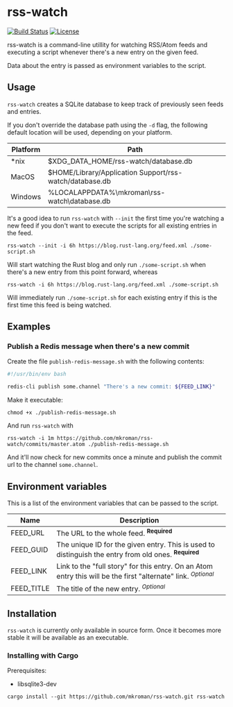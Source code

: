 # rss-watch

[![Build Status](https://travis-ci.org/mkroman/rss-watch.svg?branch=master)](https://travis-ci.org/mkroman/rss-watch)
[![License](https://img.shields.io/badge/License-BSD%202--Clause-orange.svg)](https://opensource.org/licenses/BSD-2-Clause)

rss-watch is a command-line utillity for watching RSS/Atom feeds and executing a
script whenever there's a new entry on the given feed.

Data about the entry is passed as environment variables to the script.

## Usage

`rss-watch` creates a SQLite database to keep track of previously seen feeds and
entries.

If you don't override the database path using the `-d` flag, the following
default location will be used, depending on your platform.

Platform | Path
---------|-----
*nix     | $XDG_DATA_HOME/rss-watch/database.db
MacOS    | $HOME/Library/Application Support/rss-watch/database.db
Windows  | %LOCALAPPDATA%\mkroman\rss-watch\database.db

It's a good idea to run `rss-watch` with `--init` the first time you're watching
a new feed if you don't want to execute the scripts for all existing entries in
the feed.

```
rss-watch --init -i 6h https://blog.rust-lang.org/feed.xml ./some-script.sh
```

Will start watching the Rust blog and only run `./some-script.sh` when there's a
new entry from this point forward, whereas

```
rss-watch -i 6h https://blog.rust-lang.org/feed.xml ./some-script.sh
```

Will immediately run `./some-script.sh` for each existing entry if this is the
first time this feed is being watched.

## Examples


### Publish a Redis message when there's a new commit

Create the file `publish-redis-message.sh` with the following contents:

```bash
#!/usr/bin/env bash

redis-cli publish some.channel "There's a new commit: ${FEED_LINK}"
```

Make it executable:

`chmod +x ./publish-redis-message.sh`

And run `rss-watch` with

`rss-watch -i 1m https://github.com/mkroman/rss-watch/commits/master.atom
./publish-redis-message.sh`

And it'll now check for new commits once a minute and publish the commit url to
the channel `some.channel`.

## Environment variables

This is a list of the environment variables that can be passed to the script.


Name | Description
-----|-----------
FEED_URL   | The URL to the whole feed. <sup>__Required__</sup>
FEED_GUID  | The unique ID for the given entry. This is used to distinguish the entry from old ones. <sup>__Required__</sup>
FEED_LINK  | Link to the "full story" for this entry. On an Atom entry this will be the first "alternate" link. <sup>_Optional_</sup>
FEED_TITLE | The title of the new entry. <sup>_Optional_</sup>

## Installation

`rss-watch` is currently only available in source form. Once it becomes more
stable it will be available as an executable.

### Installing with Cargo

Prerequisites:
* libsqlite3-dev

```
cargo install --git https://github.com/mkroman/rss-watch.git rss-watch
```

